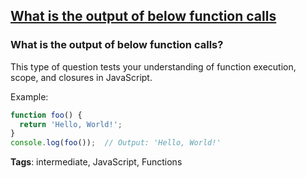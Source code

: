 ## [What is the output of below function calls](#what-is-the-output-of-below-function-calls)

### What is the output of below function calls?

This type of question tests your understanding of function execution, scope, and closures in JavaScript.

Example:

```javascript
function foo() {
  return 'Hello, World!';
}
console.log(foo());  // Output: 'Hello, World!'
```

**Tags**: intermediate, JavaScript, Functions


